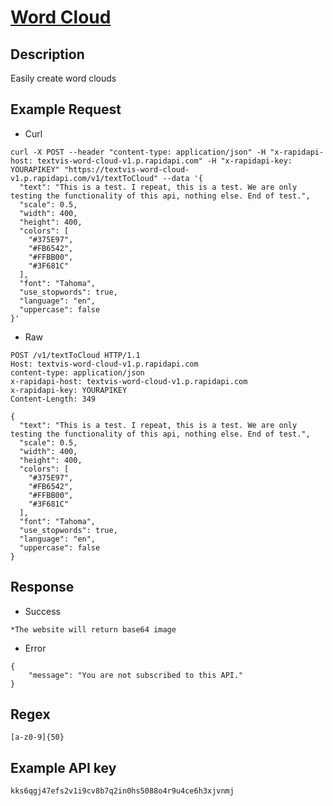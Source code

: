 # [Word Cloud](https://wordcloudapi.com/)

## __Description__
Easily create word clouds

## __Example Request__
* Curl
```
curl -X POST --header "content-type: application/json" -H "x-rapidapi-host: textvis-word-cloud-v1.p.rapidapi.com" -H "x-rapidapi-key: YOURAPIKEY" "https://textvis-word-cloud-v1.p.rapidapi.com/v1/textToCloud" --data '{
  "text": "This is a test. I repeat, this is a test. We are only testing the functionality of this api, nothing else. End of test.",
  "scale": 0.5,
  "width": 400,
  "height": 400,
  "colors": [
    "#375E97",
    "#FB6542",
    "#FFBB00",
    "#3F681C"
  ],
  "font": "Tahoma",
  "use_stopwords": true,
  "language": "en",
  "uppercase": false
}'
```

* Raw
```
POST /v1/textToCloud HTTP/1.1
Host: textvis-word-cloud-v1.p.rapidapi.com
content-type: application/json
x-rapidapi-host: textvis-word-cloud-v1.p.rapidapi.com
x-rapidapi-key: YOURAPIKEY
Content-Length: 349

{
  "text": "This is a test. I repeat, this is a test. We are only testing the functionality of this api, nothing else. End of test.",
  "scale": 0.5,
  "width": 400,
  "height": 400,
  "colors": [
    "#375E97",
    "#FB6542",
    "#FFBB00",
    "#3F681C"
  ],
  "font": "Tahoma",
  "use_stopwords": true,
  "language": "en",
  "uppercase": false
}
```

## __Response__
* Success
```
*The website will return base64 image
```
* Error
```
{
    "message": "You are not subscribed to this API."
}
```

## __Regex__
```
[a-z0-9]{50}
```

## __Example API key__
```
kks6qgj47efs2v1i9cv8b7q2in0hs5088o4r9u4ce6h3xjvnmj
```